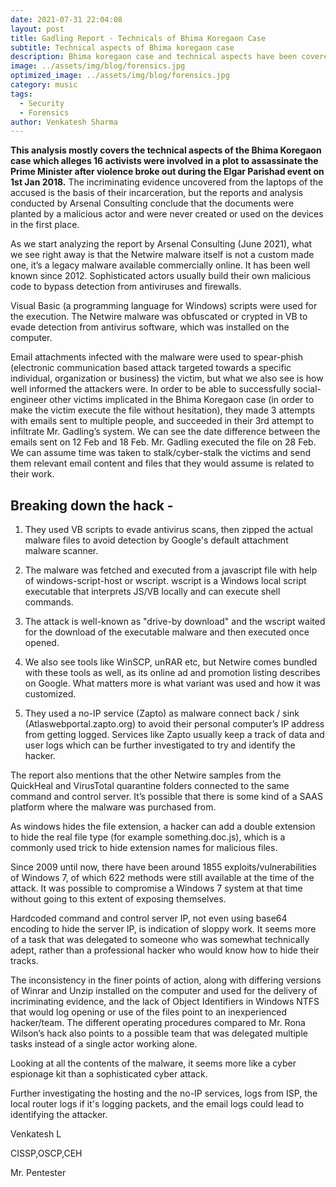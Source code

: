 ```yaml
---
date: 2021-07-31 22:04:08
layout: post
title: Gadling Report - Technicals of Bhima Koregaon Case
subtitle: Technical aspects of Bhima koregaon case
description: Bhima koregaon case and technical aspects have been covered from a security point of view in the below article.
image: ../assets/img/blog/forensics.jpg
optimized_image: ../assets/img/blog/forensics.jpg
category: music
tags:
  - Security
  - Forensics
author: Venkatesh Sharma
---
```


**This analysis mostly covers the technical aspects of the Bhima Koregaon case which alleges 16 activists were involved in a plot to assassinate the Prime Minister after violence broke out during the Elgar Parishad event on 1st Jan 2018.** The incriminating evidence uncovered from the laptops of the accused is the basis of their incarceration, but the reports and analysis conducted by Arsenal Consulting conclude that the documents were planted by a malicious actor and were never created or used on the devices in the first place.



As we start analyzing the report by Arsenal Consulting (June 2021), what we see right away is that the Netwire malware itself is not a custom made one, it’s a legacy malware available commercially online. It has been well known since 2012. Sophisticated actors usually build their own malicious code to bypass detection from antiviruses and firewalls.



Visual Basic (a programming language for Windows) scripts were used for the execution. The Netwire malware was obfuscated or crypted in VB to evade detection from antivirus software, which was installed on the computer.



Email attachments infected with the malware were used to spear-phish (electronic communication based attack targeted towards a specific individual, organization or business) the victim, but what we also see is how well informed the attackers were. In order to be able to successfully social-engineer other victims implicated in the Bhima Koregaon case (in order to make the victim execute the file without hesitation), they made 3 attempts with emails sent to multiple people, and succeeded in their 3rd attempt to infiltrate Mr. Gadling’s system. We can see the date difference between the emails sent on 12 Feb and 18 Feb. Mr. Gadling executed the file on 28 Feb. We can assume time was taken to stalk/cyber-stalk the victims and send them relevant email content and files that they would assume is related to their work.


## Breaking down the hack -  

1. They used VB scripts to evade antivirus scans, then zipped the actual malware files to avoid detection by Google's default attachment malware scanner.

2. The malware was fetched and executed from a javascript file with help of windows-script-host or wscript. wscript is a Windows local script executable that interprets JS/VB locally and can execute shell commands.

3. The attack is well-known as "drive-by download" and the wscript waited for the download of the executable malware and then executed once opened.

4. We also see tools like WinSCP, unRAR etc, but Netwire comes bundled with these tools as well, as its online ad and promotion listing describes on Google. What matters more is what variant was used and how it was customized.

5. They used a no-IP service (Zapto) as malware connect back / sink (Atlaswebportal.zapto.org) to avoid their personal computer’s IP address from getting logged. Services like Zapto usually keep a track of data and user logs which can be further investigated to try and identify the hacker.

The report also mentions that the other Netwire samples from the QuickHeal and VirusTotal quarantine folders connected to the same command and control server. It’s possible that there is some kind of a SAAS platform where the malware was purchased from.

As windows hides the file extension, a hacker can add a double extension to hide the real file type (for example something.doc.js), which is a commonly used trick to hide extension names for malicious files.

Since 2009 until now, there have been around 1855 exploits/vulnerabilities of Windows 7, of which 622 methods were still available at the time of the attack. It was possible to compromise a Windows 7 system at that time without going to this extent of exposing themselves.
 
Hardcoded command and control server IP, not even using base64 encoding to hide the server IP, is indication of sloppy work. It seems more of a task that was delegated to someone who was somewhat technically adept, rather than a professional hacker who would know how to hide their tracks.

The inconsistency in the finer points of action, along with differing versions of Winrar and Unzip installed on the computer and used for the delivery of incriminating evidence, and the lack of Object Identifiers in Windows NTFS that would log opening or use of the files point to an inexperienced hacker/team. The different operating procedures compared to Mr. Rona Wilson’s hack also points to a possible team that was delegated multiple tasks instead of a single actor working alone.

Looking at all the contents of the malware, it seems more like a cyber espionage kit than a sophisticated cyber attack.

Further investigating the hosting and the no-IP services, logs from ISP, the local router logs if it's logging packets, and the email logs could lead to identifying the attacker.


Venkatesh L

CISSP,OSCP,CEH

Mr. Pentester


























